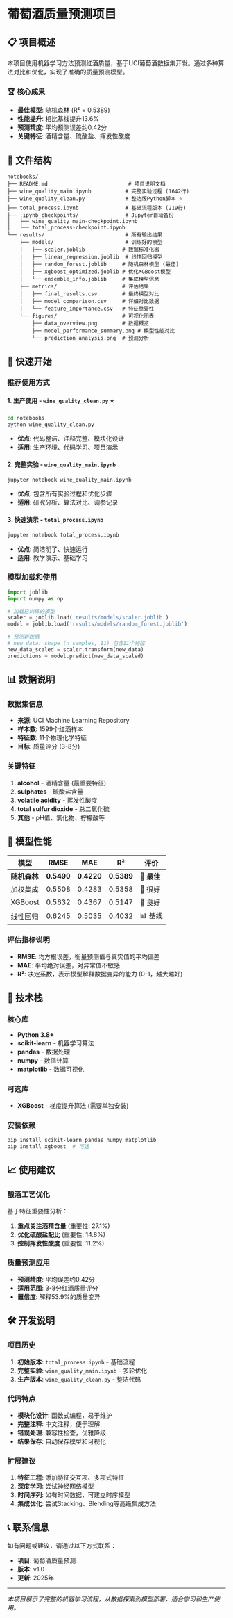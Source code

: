 # 葡萄酒质量预测项目

## 📋 项目概述

本项目使用机器学习方法预测红酒质量，基于UCI葡萄酒数据集开发。通过多种算法对比和优化，实现了准确的质量预测模型。

### 🏆 核心成果
- **最佳模型**: 随机森林 (R² = 0.5389)
- **性能提升**: 相比基线提升13.6% 
- **预测精度**: 平均预测误差约0.42分
- **关键特征**: 酒精含量、硫酸盐、挥发性酸度

## 📁 文件结构

```
notebooks/
├── README.md                          # 项目说明文档
├── wine_quality_main.ipynb           # 完整实验过程 (1642行)
├── wine_quality_clean.py             # 整洁版Python脚本 ⭐
├── total_process.ipynb               # 基础流程版本 (219行)
├── .ipynb_checkpoints/               # Jupyter自动备份
│   ├── wine_quality_main-checkpoint.ipynb
│   └── total_process-checkpoint.ipynb
└── results/                          # 所有输出结果
    ├── models/                       # 训练好的模型
    │   ├── scaler.joblib            # 数据标准化器
    │   ├── linear_regression.joblib  # 线性回归模型
    │   ├── random_forest.joblib     # 随机森林模型 (最佳)
    │   ├── xgboost_optimized.joblib # 优化XGBoost模型
    │   └── ensemble_info.joblib     # 集成模型信息
    ├── metrics/                     # 评估结果
    │   ├── final_results.csv        # 最终模型对比
    │   ├── model_comparison.csv     # 详细对比数据
    │   └── feature_importance.csv   # 特征重要性
    └── figures/                     # 可视化图表
        ├── data_overview.png        # 数据概览
        ├── model_performance_summary.png # 模型性能对比
        └── prediction_analysis.png  # 预测分析
```

## 🚀 快速开始

### 推荐使用方式

#### 1. **生产使用** - `wine_quality_clean.py` ⭐
```bash
cd notebooks
python wine_quality_clean.py
```
- **优点**: 代码整洁、注释完整、模块化设计
- **适用**: 生产环境、代码学习、项目演示

#### 2. **完整实验** - `wine_quality_main.ipynb`
```bash
jupyter notebook wine_quality_main.ipynb
```
- **优点**: 包含所有实验过程和优化步骤
- **适用**: 研究分析、算法对比、调参记录

#### 3. **快速演示** - `total_process.ipynb`
```bash
jupyter notebook total_process.ipynb
```
- **优点**: 简洁明了、快速运行
- **适用**: 教学演示、基础学习

### 模型加载和使用

```python
import joblib
import numpy as np

# 加载已训练的模型
scaler = joblib.load('results/models/scaler.joblib')
model = joblib.load('results/models/random_forest.joblib')

# 预测新数据
# new_data: shape (n_samples, 11) 包含11个特征
new_data_scaled = scaler.transform(new_data)
predictions = model.predict(new_data_scaled)
```

## 📊 数据说明

### 数据集信息
- **来源**: UCI Machine Learning Repository
- **样本数**: 1599个红酒样本
- **特征数**: 11个物理化学特征
- **目标**: 质量评分 (3-8分)

### 关键特征
1. **alcohol** - 酒精含量 (最重要特征)
2. **sulphates** - 硫酸盐含量
3. **volatile acidity** - 挥发性酸度
4. **total sulfur dioxide** - 总二氧化硫
5. **其他** - pH值、氯化物、柠檬酸等

## 🎯 模型性能

| 模型 | RMSE | MAE | R² | 评价 |
|------|------|-----|----|----|
| **随机森林** | **0.5490** | **0.4220** | **0.5389** | **🥇 最佳** |
| 加权集成 | 0.5508 | 0.4283 | 0.5358 | 🥈 很好 |
| XGBoost | 0.5632 | 0.4367 | 0.5147 | 🥉 良好 |
| 线性回归 | 0.6245 | 0.5035 | 0.4032 | 📊 基线 |

### 评估指标说明
- **RMSE**: 均方根误差，衡量预测值与真实值的平均偏差
- **MAE**: 平均绝对误差，对异常值不敏感
- **R²**: 决定系数，表示模型解释数据变异的能力 (0-1，越大越好)

## 🔬 技术栈

### 核心库
- **Python 3.8+**
- **scikit-learn** - 机器学习算法
- **pandas** - 数据处理
- **numpy** - 数值计算
- **matplotlib** - 数据可视化

### 可选库
- **XGBoost** - 梯度提升算法 (需要单独安装)

### 安装依赖
```bash
pip install scikit-learn pandas numpy matplotlib
pip install xgboost  # 可选
```

## 📈 使用建议

### 酿酒工艺优化
基于特征重要性分析：
1. **重点关注酒精含量** (重要性: 27.1%)
2. **优化硫酸盐配比** (重要性: 14.8%)
3. **控制挥发性酸度** (重要性: 11.2%)

### 质量预测应用
- **预测精度**: 平均误差约0.42分
- **适用范围**: 3-8分红酒质量评分
- **置信度**: 解释53.9%的质量变异

## 🛠️ 开发说明

### 项目历史
1. **初始版本**: `total_process.ipynb` - 基础流程
2. **完整实验**: `wine_quality_main.ipynb` - 多轮优化
3. **生产版本**: `wine_quality_clean.py` - 整洁代码

### 代码特点
- **模块化设计**: 函数式编程，易于维护
- **完整注释**: 中文注释，便于理解
- **错误处理**: 兼容性检查，优雅降级
- **结果保存**: 自动保存模型和可视化

### 扩展建议
1. **特征工程**: 添加特征交互项、多项式特征
2. **深度学习**: 尝试神经网络模型
3. **时间序列**: 如有时间数据，可建立时序模型
4. **集成优化**: 尝试Stacking、Blending等高级集成方法

## 📞 联系信息

如有问题或建议，请通过以下方式联系：
- **项目**: 葡萄酒质量预测
- **版本**: v1.0
- **更新**: 2025年

---

*本项目展示了完整的机器学习流程，从数据探索到模型部署，适合学习和生产使用。*
